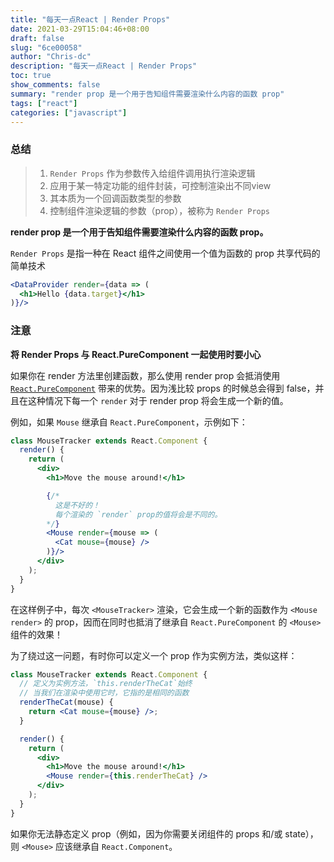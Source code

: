 ```yaml
---
title: "每天一点React | Render Props"
date: 2021-03-29T15:04:46+08:00
draft: false
slug: "6ce00058"
author: "Chris-dc"
description: "每天一点React | Render Props"
toc: true
show_comments: false
summary: "render prop 是一个用于告知组件需要渲染什么内容的函数 prop"
tags: ["react"]
categories: ["javascript"]
---
```




### 总结

> 1. `Render Props` 作为参数传入给组件调用执行渲染逻辑
> 2. 应用于某一特定功能的组件封装，可控制渲染出不同view
> 3. 其本质为一个回调函数类型的参数
> 4. 控制组件渲染逻辑的参数（prop），被称为 `Render Props`



**render prop 是一个用于告知组件需要渲染什么内容的函数 prop。**

`Render Props` 是指一种在 React 组件之间使用一个值为函数的 prop 共享代码的简单技术

```jsx
<DataProvider render={data => (
  <h1>Hello {data.target}</h1>
)}/>
```



### 注意

**将 Render Props 与 React.PureComponent 一起使用时要小心**

如果你在 render 方法里创建函数，那么使用 render prop 会抵消使用 [`React.PureComponent`](https://zh-hans.reactjs.org/docs/react-api.html#reactpurecomponent) 带来的优势。因为浅比较 props 的时候总会得到 false，并且在这种情况下每一个 `render` 对于 render prop 将会生成一个新的值。

例如，如果 `Mouse` 继承自 `React.PureComponent`，示例如下：

```jsx
class MouseTracker extends React.Component {
  render() {
    return (
      <div>
        <h1>Move the mouse around!</h1>

        {/*
          这是不好的！
          每个渲染的 `render` prop的值将会是不同的。
        */}
        <Mouse render={mouse => (
          <Cat mouse={mouse} />
        )}/>
      </div>
    );
  }
}
```

在这样例子中，每次 `<MouseTracker>` 渲染，它会生成一个新的函数作为 `<Mouse render>` 的 prop，因而在同时也抵消了继承自 `React.PureComponent` 的 `<Mouse>` 组件的效果！



为了绕过这一问题，有时你可以定义一个 prop 作为实例方法，类似这样：

```jsx
class MouseTracker extends React.Component {
  // 定义为实例方法，`this.renderTheCat`始终
  // 当我们在渲染中使用它时，它指的是相同的函数
  renderTheCat(mouse) {
    return <Cat mouse={mouse} />;
  }

  render() {
    return (
      <div>
        <h1>Move the mouse around!</h1>
        <Mouse render={this.renderTheCat} />
      </div>
    );
  }
}
```

如果你无法静态定义 prop（例如，因为你需要关闭组件的 props 和/或 state），则 `<Mouse>` 应该继承自 `React.Component`。

